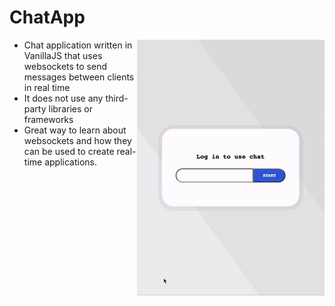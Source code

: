 # ChatApp

<img src="/chat-app-vid.gif" width="300" align="right">

<ul>
  <li>Chat application written in VanillaJS that uses websockets to send messages between clients in real time</li>
  <li>It does not use any third-party libraries or frameworks</li>
  <li>Great way to learn about websockets and how they can be used to create real-time applications.</li>
</ul>
